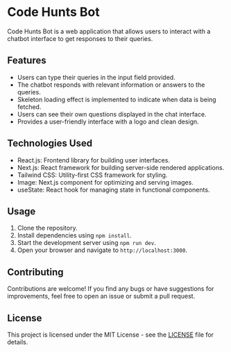 # Code Hunts Bot

Code Hunts Bot is a web application that allows users to interact with a chatbot interface to get responses to their queries.

## Features

- Users can type their queries in the input field provided.
- The chatbot responds with relevant information or answers to the queries.
- Skeleton loading effect is implemented to indicate when data is being fetched.
- Users can see their own questions displayed in the chat interface.
- Provides a user-friendly interface with a logo and clean design.

## Technologies Used

- React.js: Frontend library for building user interfaces.
- Next.js: React framework for building server-side rendered applications.
- Tailwind CSS: Utility-first CSS framework for styling.
- Image: Next.js component for optimizing and serving images.
- useState: React hook for managing state in functional components.

## Usage

1. Clone the repository.
2. Install dependencies using `npm install`.
3. Start the development server using `npm run dev`.
4. Open your browser and navigate to `http://localhost:3000`.

## Contributing

Contributions are welcome! If you find any bugs or have suggestions for improvements, feel free to open an issue or submit a pull request.

## License

This project is licensed under the MIT License - see the [LICENSE](LICENSE) file for details.
